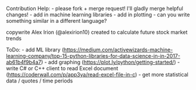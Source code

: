 Contribution Help:
	- please fork + merge request!  I'll gladly merge helpful changes!
	- add in machine learning libraries
	- add in plotting
	- can you write something similar in a different language?

copywrite Alex Irion (@alexirion10)
created to calculate future stock market trends

ToDo:
	- add ML library (https://medium.com/activewizards-machine-learning-company/top-15-python-libraries-for-data-science-in-in-2017-ab61b4f9b4a7)
	- add graphing (https://plot.ly/python/getting-started/)
	- write C# or C++ client to read Excel document (https://coderwall.com/p/app3ya/read-excel-file-in-c)
	- get more statistical data / quotes / time periods